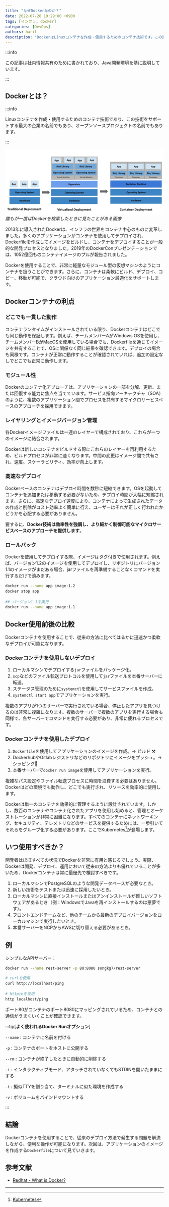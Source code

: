 ```yaml
---
title: "なぜDockerなのか？"
date: 2022-07-28 19:29:00 +0900
tags: [インフラ, docker]
categories: [DevOps]
authors: haril
description: "DockerはLinuxコンテナを作成・使用するためのコンテナ技術です。この記事では、Dockerコンテナを使用する利点とその使用タイミングについて説明します。"
---
```


:::info

この記事は社内情報共有のために書かれており、Java開発環境を基に説明しています。

:::

## Dockerとは？

:::info

Linuxコンテナを作成・使用するためのコンテナ技術であり、この技術をサポートする最大の企業の名前でもあり、オープンソースプロジェクトの名前でもあります。

:::

![deploy-history](./deploy-history.webp)
_誰もが一度はDockerを検索したときに見たことがある画像_

2013年に導入されたDockerは、インフラの世界をコンテナ中心のものに変革しました。多くのアプリケーションがコンテナを使用してデプロイされ、Dockerfileを作成してイメージをビルドし、コンテナをデプロイすることが一般的な開発プロセスとなりました。2019年のDockerConプレゼンテーションでは、1052億回ものコンテナイメージのプルが報告されました。

Dockerを使用することで、非常に軽量なモジュール型の仮想マシンのようにコンテナを扱うことができます。さらに、コンテナは柔軟にビルド、デプロイ、コピー、移動が可能で、クラウド向けのアプリケーション最適化をサポートします。

## Dockerコンテナの利点

### どこでも一貫した動作

コンテナランタイムがインストールされている限り、Dockerコンテナはどこでも同じ動作を保証します。例えば、チームメンバーAがWindows OSを使用し、チームメンバーBがMacOSを使用している場合でも、Dockerfileを通じてイメージを共有することで、OSに関係なく同じ結果を確認できます。デプロイの場合も同様です。コンテナが正常に動作することが確認されていれば、追加の設定なしでどこでも正常に動作します。

### モジュール性

Dockerのコンテナ化アプローチは、アプリケーションの一部を分解、更新、または回復する能力に焦点を当てています。サービス指向アーキテクチャ（SOA）のように、複数のアプリケーション間でプロセスを共有するマイクロサービスベースのアプローチを採用できます。

### レイヤリングとイメージバージョン管理

各Dockerイメージファイルは一連のレイヤーで構成されており、これらが一つのイメージに結合されます。

Dockerは新しいコンテナをビルドする際にこれらのレイヤーを再利用するため、ビルドプロセスが非常に速くなります。中間の変更はイメージ間で共有され、速度、スケーラビリティ、効率が向上します。

### 高速なデプロイ

Dockerベースのコンテナはデプロイ時間を数秒に短縮できます。OSを起動してコンテナを追加または移動する必要がないため、デプロイ時間が大幅に短縮されます。さらに、高速なデプロイ速度により、コンテナによって生成されたデータの作成と削除がコスト効率よく簡単に行え、ユーザーはそれが正しく行われたかどうかを心配する必要がありません。

要するに、**Docker技術は効率性を強調し、より細かく制御可能なマイクロサービスベースのアプローチを提供します**。

### ロールバック

Dockerを使用してデプロイする際、イメージはタグ付きで使用されます。例えば、バージョン1.2のイメージを使用してデプロイし、リポジトリにバージョン1.1のイメージがまだある場合、jarファイルを再準備することなくコマンドを実行するだけで済みます。

```bash
docker run --name app image:1.2
docker stop app

## バージョン1.1を実行
docker run --name app image:1.1
```

## Docker使用前後の比較

Dockerコンテナを使用することで、従来の方法に比べてはるかに迅速かつ柔軟なデプロイが可能になります。

### Dockerコンテナを使用しないデプロイ

1. ローカルマシンでデプロイする`jar`ファイルをパッケージ化。
2. `scp`などのファイル転送プロトコルを使用して`jar`ファイルを本番サーバーに転送。
3. ステータス管理のために`systemctl`を使用してサービスファイルを作成。
4. `systemctl start app`でアプリケーションを実行。

複数のアプリが1つのサーバーで実行されている場合、停止したアプリを見つけるのは非常に複雑になります。複数のサーバーで複数のアプリを実行する場合も同様で、各サーバーでコマンドを実行する必要があり、非常に疲れるプロセスです。

### Dockerコンテナを使用したデプロイ

1. `Dockerfile`を使用してアプリケーションのイメージを作成。→ ビルド ⚒️
2. DockerhubやGitlabレジストリなどのリポジトリにイメージをプッシュ。→ シッピング🚢
3. 本番サーバーで`docker run image`を使用してアプリケーションを実行。

複雑なパス設定やファイル転送プロセスに時間を浪費する必要はありません。Dockerはどの環境でも動作し、どこでも実行され、リソースを効率的に使用します。

Dockerは単一のコンテナを効果的に管理するように設計されています。しかし、数百のコンテナやコンテナ化されたアプリを使用し始めると、管理とオーケストレーションが非常に困難になります。すべてのコンテナにネットワーキング、セキュリティ、テレメトリなどのサービスを提供するためには、一歩引いてそれらをグループ化する必要があります。ここでKubernetes[^footnote]が登場します。

## いつ使用すべきか？

開発者はほぼすべての状況でDockerを非常に有用と感じるでしょう。実際、Dockerは開発、デプロイ、運用において従来の方法よりも優れていることが多いため、Dockerコンテナは常に最優先で検討すべきです。

1. ローカルマシンでPostgreSQLのような開発データベースが必要なとき。
2. 新しい技術をテストまたは迅速に採用したいとき。
3. ローカルマシンに直接インストールまたはアンインストールが難しいソフトウェアがあるとき（例：WindowsでJavaを再インストールするのは悪夢です）。
4. フロントエンドチームなど、他のチームから最新のデプロイバージョンをローカルマシンで実行したいとき。
5. 本番サーバーをNCPからAWSに切り替える必要があるとき。

## 例

シンプルなAPIサーバー：

```bash
docker run --name rest-server -p 80:8080 songkg7/rest-server
```

```bash
# curlを使用
curl http://localhost/ping

# httpieを使用
http localhost/ping
```

ポート80がコンテナのポート8080にマッピングされているため、コンテナとの通信がうまくいくことが確認できます。

:::tip[**よく使われるDocker Runオプション**]

`--name`
: コンテナに名前を付ける

`-p`
: コンテナのポートをホストに公開する

`--rm`
: コンテナが終了したときに自動的に削除する

`-i`
: インタラクティブモード、アタッチされていなくてもSTDINを開いたままにする

`-t`
: 擬似TTYを割り当て、ターミナルに似た環境を作成する

`-v`
: ボリュームをバインドマウントする

:::

## 結論

Dockerコンテナを使用することで、従来のデプロイ方法で発生する問題を解決しながら、便利な操作が可能になります。次回は、アプリケーションのイメージを作成する`Dockerfile`について見ていきます。

## 参考文献

- [Redhat - What is Docker?](https://www.redhat.com/ko/topics/containers/what-is-docker)

---

[^footnote]: [Kubernetes](https://songkg7.github.io/posts/kubernetes-start/)